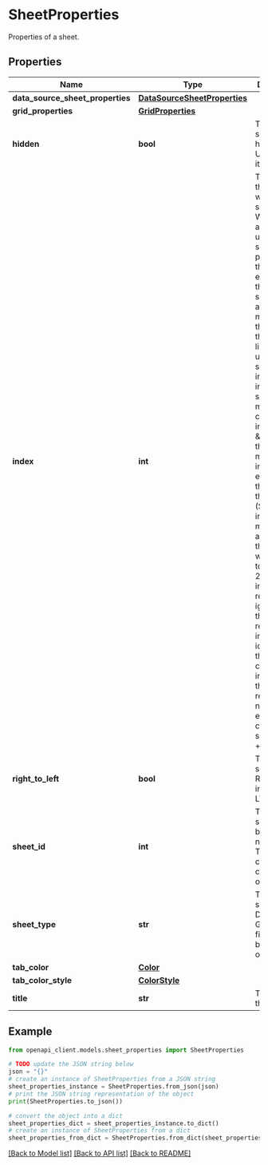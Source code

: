 # SheetProperties

Properties of a sheet.

## Properties

Name | Type | Description | Notes
------------ | ------------- | ------------- | -------------
**data_source_sheet_properties** | [**DataSourceSheetProperties**](DataSourceSheetProperties.md) |  | [optional] 
**grid_properties** | [**GridProperties**](GridProperties.md) |  | [optional] 
**hidden** | **bool** | True if the sheet is hidden in the UI, false if it&#39;s visible. | [optional] 
**index** | **int** | The index of the sheet within the spreadsheet. When adding or updating sheet properties, if this field is excluded then the sheet is added or moved to the end of the sheet list. When updating sheet indices or inserting sheets, movement is considered in \&quot;before the move\&quot; indexes. For example, if there were three sheets (S1, S2, S3) in order to move S1 ahead of S2 the index would have to be set to 2. A sheet index update request is ignored if the requested index is identical to the sheets current index or if the requested new index is equal to the current sheet index + 1. | [optional] 
**right_to_left** | **bool** | True if the sheet is an RTL sheet instead of an LTR sheet. | [optional] 
**sheet_id** | **int** | The ID of the sheet. Must be non-negative. This field cannot be changed once set. | [optional] 
**sheet_type** | **str** | The type of sheet. Defaults to GRID. This field cannot be changed once set. | [optional] 
**tab_color** | [**Color**](Color.md) |  | [optional] 
**tab_color_style** | [**ColorStyle**](ColorStyle.md) |  | [optional] 
**title** | **str** | The name of the sheet. | [optional] 

## Example

```python
from openapi_client.models.sheet_properties import SheetProperties

# TODO update the JSON string below
json = "{}"
# create an instance of SheetProperties from a JSON string
sheet_properties_instance = SheetProperties.from_json(json)
# print the JSON string representation of the object
print(SheetProperties.to_json())

# convert the object into a dict
sheet_properties_dict = sheet_properties_instance.to_dict()
# create an instance of SheetProperties from a dict
sheet_properties_from_dict = SheetProperties.from_dict(sheet_properties_dict)
```
[[Back to Model list]](../README.md#documentation-for-models) [[Back to API list]](../README.md#documentation-for-api-endpoints) [[Back to README]](../README.md)


